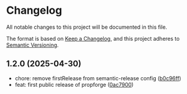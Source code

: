 # Changelog

All notable changes to this project will be documented in this file.

The format is based on [Keep a Changelog](https://keepachangelog.com/en/1.0.0/),
and this project adheres to [Semantic Versioning](https://semver.org/spec/v2.0.0.html).

## 1.2.0 (2025-04-30)

* chore: remove firstRelease from semantic-release config ([b0c96ff](https://github.com/flavio-ever/propforge/commit/b0c96ff))
* feat: first public release of propforge ([0ac7900](https://github.com/flavio-ever/propforge/commit/0ac7900))

